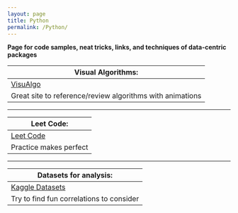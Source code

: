 ```yaml
---
layout: page
title: Python
permalink: /Python/
---
```

**Page for code samples, neat tricks, links, and techniques of data-centric packages** 


|Visual Algorithms:|
|-------------------------------------------------------|
|[VisuAlgo](https://visualgo.net/en "Visit VisuAlgo!")|  
|Great site to reference/review algorithms with animations|

---------------------------------------------------------------

|Leet Code:|
|----------------|
|[Leet Code](https://leetcode.com/ "Visit Leet Code!")
|Practice makes perfect                                 |

----------------------------------------------------------------

|Datasets for analysis:|
|---------------------|
|[Kaggle Datasets](https://www.kaggle.com/datasets "Get some data")|
|Try to find fun correlations to consider               |
